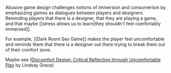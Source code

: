 Abusive game design challenges notions of immersion and consumerism by emphasizing games as dialogues between players and designers. Reminding players that there is a designer, that they are playing a game, and that maybe [[stress allows us to learn|they shouldn't feel comfortably immersed]].

For example, [[Dark Room Sex Game]] makes the player feel uncomfortable and reminds them that there is a designer out there trying to break them out of their comfort zone.

Maybe see ([Discomfort Design: Critical Reflection through Uncomfortable Play](http://sc.lib.miamioh.edu/handle/2374.MIA/5019) by Lindsay Grace)